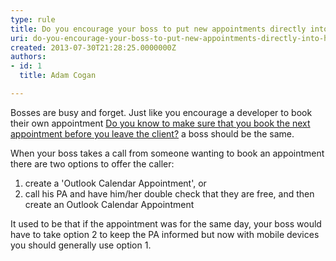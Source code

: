 ```yaml
---
type: rule
title: Do you encourage your boss to put new appointments directly into his phone?
uri: do-you-encourage-your-boss-to-put-new-appointments-directly-into-his-phone
created: 2013-07-30T21:28:25.0000000Z
authors:
- id: 1
  title: Adam Cogan

---
```


Bosses are busy and forget. Just like you encourage a developer to book their own appointment [Do you know to make sure that you book the next appointment before you leave the client?](/do-you-know-to-make-sure-that-you-book-the-next-appointment-before-you-leave-the-client) a boss should be the same.

When your boss takes a call from someone wanting to book an appointment there are two options to offer the caller:

1. create a 'Outlook Calendar Appointment', or
2. call his PA and have him/her double check that they are free, and then create an Outlook Calendar Appointment


It used to be that if the appointment was for the same day, your boss would have to take option 2 to keep the PA informed but now with mobile devices you should generally use option 1.

